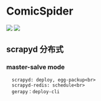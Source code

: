 # ComicSpider

![](https://img.shields.io/badge/Python-3.7%2B-brightgreen.svg?style=social)
![](https://img.shields.io/badge/Mode-Distributed-blue.svg?colorA=abcdef)


## scrapyd 分布式

### master-salve mode

~~~
  scrapyd: deploy, egg-packup<br>
  scrapyd-redis: schedule<br>
  gerapy：deploy-cli
~~~
